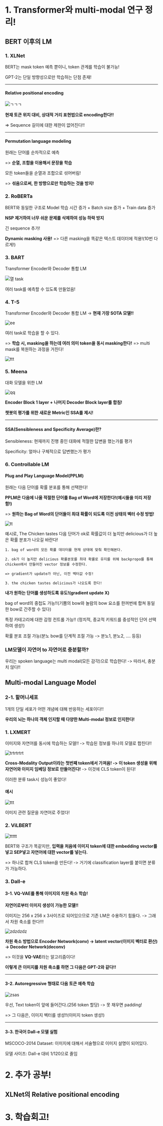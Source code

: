 # 1. Transformer와 multi-modal 연구 정리!

## BERT 이후의 LM

### 1. XLNet

BERT는 mask token 예측 뿐이니, token 관계를 학습이 불가능!

GPT-2는 단일 방향성으로만 학습하는 단점 존재!

---

#### Relative positional encoding

![ㄱㄱㄱ](https://user-images.githubusercontent.com/59636424/136741384-12095dc8-1846-4dcb-b10f-e578d09dbca7.PNG)

**현재 토큰 위치 대비, 상대적 거리 표현법으로 encoding한다!!**

=> Sequence 길이에 대한 제한이 없어진다!!

---

#### Permutation language modeling

원래는 단어를 순차적으로 예측

=> **순열, 조합을 이용해서 문장을 학습**

모든 token들을 순열과 조합으로 섞어버림!

=> **섞음으로써, 한 방향으로만 학습하는 것을 방지!**

### 2. RoBERTa

BERT와 동일한 구조로 Model 학습 시간 증가 + Batch size 증가 + Train data 증가

**NSP 제거하여 너무 쉬운 문제를 삭제하여 성능 하락 방지**

긴 sequence 추가!

**Dynamic masking 사용!** => 다른 masking을 똑같은 텍스트 데이터에 적용!(10번 다르게!)

### 3. BART

Transformer Encoder와 Decoder 통합 LM

![열 task](https://user-images.githubusercontent.com/59636424/136744530-ee98a2f3-2d93-48de-bd5b-0995e5e7a859.PNG)

여러 task를 예측할 수 있도록 만들었음!

### 4. T-5

Transformer Encoder와 Decoder 통합 LM -> **현재 가장 SOTA 모델!!**

![ee](https://user-images.githubusercontent.com/59636424/136744770-9e5ef72f-c5a0-4545-9b48-319dee59616a.PNG)

여러 task로 학습을 할 수 있다.

=> **학습 시, masking을 하는데 여러 의미 token을 동시 masking한다!** => multi mask를 복원하는 과정을 거친다!

![ttt](https://user-images.githubusercontent.com/59636424/136744978-dd2f8044-55c1-47f7-a39b-4a9dc8dfdf08.PNG)

### 5. Meena

대화 모델을 위한 LM

![qq](https://user-images.githubusercontent.com/59636424/136745363-fcf3cba2-a552-4904-b455-9d581c81e93a.PNG)

**Encoder Block 1 layer + 나머지 Decoder Block layer를 합침!**

**챗봇의 평가를 위한 새로운 Metric인 SSA를 제시!**

---

#### SSA(Sensibleness and Specificity Average)란?

Sensibleness: 현재까지 진행 중인 대화에 적절한 답변을 했는가를 평가

Specificity: 얼마나 구체적으로 답변했는가 평가

### 6. Controllable LM

#### Plug and Play Language Model(PPLM)

원래는 다음 단어를 확률 분포를 통해 선택한다!

**PPLM은 다음에 나올 적절한 단어를 Bag of Word에 저장한다!(예시들을 미리 저장함!)**

=> **원하는 Bag of Word의 단어들이 최대 확률이 되도록 이전 상태의 벡터 수정 방법!**

![tt](https://user-images.githubusercontent.com/59636424/136746594-6814106a-88fc-443e-8abf-63528c2a03cb.PNG)

예시로, The Chicken tastes 다음 단어가 ok로 확률값이 더 높지만 delicious가 더 높은 확률 분포가 나오길 바란다!

    1. bag of word의 모든 확률 데이터를 현재 상태에 맞춰 확인해본다.
    
    2. ok가 더 높지만 delicious 확률분포를 최대 확률로 유지를 위해 backpropo를 통해 chicken에서 만들어진 vector 정보를 수정한다.
    
    => gradient가 update가 아닌, 이전 벡터값 수정!
    
    3. the chicken tastes delicious가 나오도록 한다!
    
**내가 원하는 단어를 생성하도록 유도!(gradient update X)**

bag of word의 중첩도 가능!!(기쁨의 bow와 놀람의 bow 요소를 한꺼번에 합쳐 동일한 bow로 간주할 수 있다)

특정 카테고리에 대한 감정 컨트롤 가능!! (정치적, 종교적 키워드를 중성적인 단어 선택하여 생성!)

확률 분포 조절 가능(분노 bow를 단계적 조절 가능 -> 분노1, 분노2, .... 등등)


### LM모델이 자연어 to 자연어로 충분할까?

우리는 spoken language는 multi modal(모든 감각)으로 학습한다! -> 따라서, 충분치 않다!!

## Multi-modal Language Model

### 2-1. 할머니세포

1개의 단일 세포가 어떤 개념에 대해 반응하는 세포이다!!

**우리의 뇌는 하나의 객체 인지할 때 다양한 Multi-modal 정보로 인지한다!**

### 1. LXMERT

이미지와 자연어를 동시에 학습하는 모델!! -> 학습된 정보를 하나의 모델로 합친다!!

![trtrtrtrt](https://user-images.githubusercontent.com/59636424/136748993-92e13b14-9e17-483d-b70c-af66788f5281.PNG)

**Cross-Modality Output이라는 첫번째 token에서 가져옴! -> 이 token 생성을 위해 자연어와 이미지 임베딩 정보로 만들어진다!** -> 이것에 CLS token이 된다!

이러한 분류 task시 성능이 좋았다!

#### 예시

![ttt](https://user-images.githubusercontent.com/59636424/136749307-ddd7b8e5-8366-4d6c-8ade-98650d65b326.PNG)

이미지 관련 질문을 자연어로 주었다!

### 2. ViLBERT

![ttttt](https://user-images.githubusercontent.com/59636424/136749710-70f16b4f-3025-4e01-b6f3-0eacc01c2f1a.PNG)

BERT와 구조가 똑같지만, **입력을 처음에 이미지 token에 대한 embedding vector를 넣고 SEP넣고 자연어에 대한 vector를 넣는다.**

=> 하나로 합쳐 CLS token을 만든다! -> 거기에 classification layer를 붙이면 분류가 가능하다.

### 3. Dall-e

#### 3-1. VQ-VAE를 통해 이미지의 차원 축소 학습!

**자연어로부터 이미지 생성이 가능한 모델!!**

이미지는 256 x 256 x 3사이즈로 되어있으므로 기존 LM은 수용하기 힘들다. -> 그래서 차원 축소를 한다!!!

![zdzdzdz](https://user-images.githubusercontent.com/59636424/136750315-b595070b-3014-4af5-91bc-82701b3d5439.PNG)

**차원 축소 방법으로 Encoder Network(conv) -> latent vector(이미지 벡터로 환산) -> Decoder Network(deconv)**

=> 이것을 **VQ-VAE**라는 알고리즘이다!

**이렇게 큰 이미지를 차원 축소를 하면 그 다음은 GPT-2와 같다!!**

---

#### 3-2. Autoregressive 형태로 다음 토큰 예측 학습

![zsas](https://user-images.githubusercontent.com/59636424/136751021-fbd6b880-916e-4a00-a1a4-fde5782aa6d2.PNG)

우선, Text token이 앞에 들어간다.(256 token 할당) -> 못 채우면 padding!

=> 그 다음은, 이미지 벡터를 생성!!(이미지 token 생성!)

---

#### 3-3. 한국어 Dall-e 모델 실험

MSCOCO-2014 Dataset: 이미지에 대해서 서술형으로 이미지 설명이 되어있다.

모델 사이즈: Dall-e 대비 1/120으로 줄임








# 2. 추가 공부!

## XLNet의 Relative positional encoding



# 3. 학습회고!
